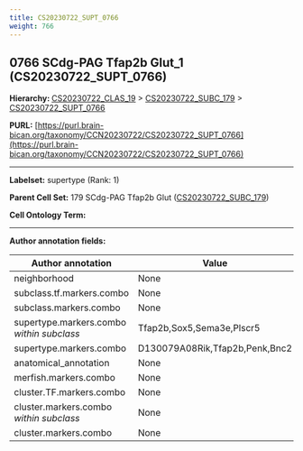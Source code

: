 ```yaml
---
title: CS20230722_SUPT_0766
weight: 766
---
```

## 0766 SCdg-PAG Tfap2b Glut_1 (CS20230722_SUPT_0766)
<b>Hierarchy: </b>
[CS20230722_CLAS_19](../CS20230722_CLAS_19) >
[CS20230722_SUBC_179](../CS20230722_SUBC_179) >
[CS20230722_SUPT_0766](../CS20230722_SUPT_0766)

**PURL:** [https://purl.brain-bican.org/taxonomy/CCN20230722/CS20230722_SUPT_0766](https://purl.brain-bican.org/taxonomy/CCN20230722/CS20230722_SUPT_0766)

---


**Labelset:** supertype (Rank: 1)

**Parent Cell Set:** 179 SCdg-PAG Tfap2b Glut ([CS20230722_SUBC_179](../CS20230722_SUBC_179))



**Cell Ontology Term:** 

[MARKER GENES.]: #


---

[TRANSFERRED ANNOTATIONS.]: #


[AUTHOR ANNOTATION FIELDS.]: #


**Author annotation fields:**

| Author annotation | Value |
|-------------------|-------|
|neighborhood|None|
|subclass.tf.markers.combo|None|
|subclass.markers.combo|None|
|supertype.markers.combo _within subclass_|Tfap2b,Sox5,Sema3e,Plscr5|
|supertype.markers.combo|D130079A08Rik,Tfap2b,Penk,Bnc2|
|anatomical_annotation|None|
|merfish.markers.combo|None|
|cluster.TF.markers.combo|None|
|cluster.markers.combo _within subclass_|None|
|cluster.markers.combo|None|
